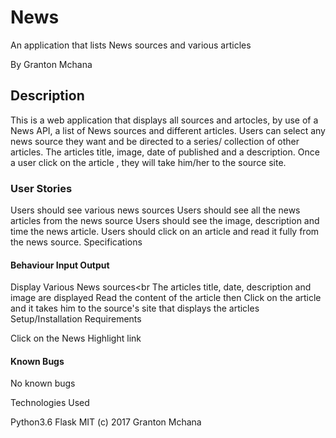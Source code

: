 # News

An application that lists News sources and various articles

By Granton Mchana

## Description

This is a web application that displays all sources and artocles, by use of a News API, a list of News sources and different articles. Users can select any news source they want and be directed to a series/ collection of other articles. The articles title, image, date of published and a  description. Once a user click on the article , they will take him/her to the source site.

### User Stories

Users should see various news sources
Users should see all the news articles from the news source
Users should see the image, description and time the news article.
Users should click on an article and read it fully from the news source.
Specifications

#### Behaviour	Input	Output
Display Various News sources<br	The articles title, date, description and image are displayed
Read the content of the article	then Click on the article and it takes him to the source's site that displays the articles
Setup/Installation Requirements

Click on the News Highlight link

#### Known Bugs

No known bugs

Technologies Used

Python3.6
Flask
MIT (c) 2017 Granton Mchana
